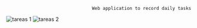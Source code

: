                                     Web application to record daily tasks


![tareas 1](https://user-images.githubusercontent.com/66681577/184425201-acd71836-bd3b-4ec6-8e29-b7637c9411d0.PNG)
![tareas 2](https://user-images.githubusercontent.com/66681577/184425215-f234c075-987f-45b4-bd99-0342fcfd8513.PNG)

